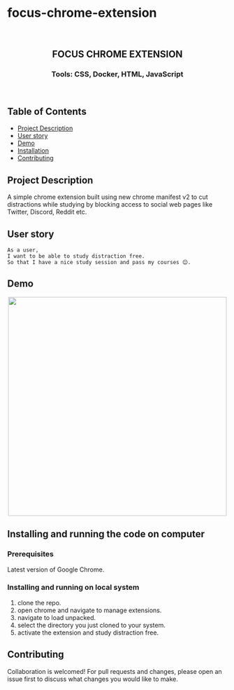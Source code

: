# focus-chrome-extension
<br />
<p align="center">

<h2 align="center">FOCUS CHROME EXTENSION</h2>

<h3 align="center">
 Tools: CSS, Docker, HTML, JavaScript
</h3>
<br />
</p>

## Table of Contents

- [Project Description](#project-description)
- [User story](#user-story)
- [Demo](#demo)
- [Installation](#installation)
- [Contributing](#contributing)


## Project Description

A simple chrome extension built using new chrome manifest v2 to cut distractions while studying by blocking access to social web pages like Twitter, Discord, Reddit etc. 

## User story

```
As a user,
I want to be able to study distraction free.
So that I have a nice study session and pass my courses 😊.
```

## Demo
<p align="center">
    <img src="./img/focus.gif" width="500" height="500">
</p>

## Installing and running the code on computer

### Prerequisites

Latest version of Google Chrome.

### Installing and running on local system

1. clone the repo.
2. open chrome and navigate to manage extensions.
3. navigate to load unpacked.
4. select the directory you just cloned to your system.
5. activate the extension and study distraction free.

## Contributing

Collaboration is welcomed! For pull requests and changes, please open an issue first to discuss what changes you would like to make.
